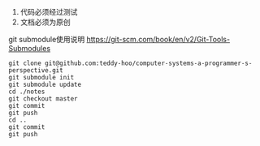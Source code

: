 1. 代码必须经过测试
2. 文档必须为原创


git submodule使用说明
https://git-scm.com/book/en/v2/Git-Tools-Submodules


```
git clone git@github.com:teddy-hoo/computer-systems-a-programmer-s-perspective.git
git submodule init
git submodule update
cd ./notes
git checkout master
git commit
git push
cd ..
git commit 
git push
```